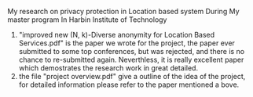 
My research on privacy protection in Location based system During My master program In Harbin Institute of Technology                                   
1. "improved new (N, k)-Diverse anonymity for Location Based Services.pdf" is the paper we wrote for the project, the paper ever submitted 
to some top conferences, but was rejected, and there is no chance to re-submitted again. Neverthless, it is really excellent paper which demostrates the research work in great detailed.             
2. the file "project overview.pdf" give a outline of the idea of the project, for detailed information please refer to the paper mentioned a bove.
